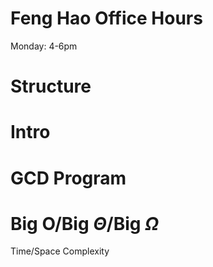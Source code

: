 # Feng Hao Office Hours
Monday: 4-6pm
# Structure
# Intro
# GCD Program
# Big O/Big $\Theta$/Big $\Omega$
Time/Space Complexity






